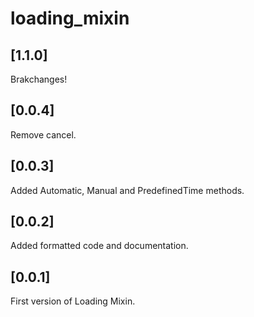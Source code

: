 # loading_mixin

## [1.1.0]

Brakchanges!

## [0.0.4]

Remove cancel.

## [0.0.3]

Added Automatic, Manual and PredefinedTime methods.

## [0.0.2]

Added formatted code and documentation.

## [0.0.1]

First version of Loading Mixin.
